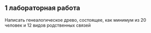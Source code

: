## 1 лабораторная работа 
Написать генеалогическое древо, состоящее, как минимум из 20 человек и
12 видов родственных связей
